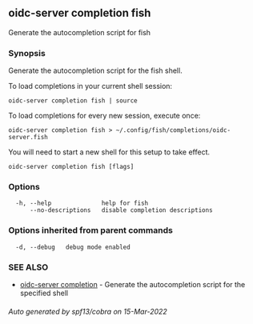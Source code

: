 ## oidc-server completion fish

Generate the autocompletion script for fish

### Synopsis

Generate the autocompletion script for the fish shell.

To load completions in your current shell session:

	oidc-server completion fish | source

To load completions for every new session, execute once:

	oidc-server completion fish > ~/.config/fish/completions/oidc-server.fish

You will need to start a new shell for this setup to take effect.


```
oidc-server completion fish [flags]
```

### Options

```
  -h, --help              help for fish
      --no-descriptions   disable completion descriptions
```

### Options inherited from parent commands

```
  -d, --debug   debug mode enabled
```

### SEE ALSO

* [oidc-server completion](oidc-server_completion.md)	 - Generate the autocompletion script for the specified shell

###### Auto generated by spf13/cobra on 15-Mar-2022
